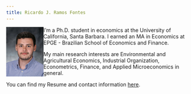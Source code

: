 ```yaml
---
title: Ricardo J. Ramos Fontes
---
```


<img src="/content/images/professional_pic.jpg/" style="max-width:20%;min-width:20px;float:left;" alt="Foto" />

I’m a Ph.D. student in economics at the University of California, Santa Barbara. I earned an MA in Economics at EPGE - Brazilian School of Economics and Finance. 

My main research interests are Environmental and Agricultural Economics, Industrial Organization, Econometrics, Finance, and Applied Microeconomics in general.

You can find my Resume and contact information [here](/about/).
